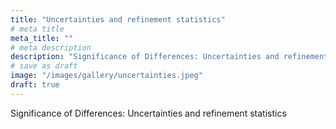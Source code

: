 ```yaml
---
title: "Uncertainties and refinement statistics"
# meta title
meta_title: ""
# meta description
description: "Significance of Differences: Uncertainties and refinement statistics"
# save as draft
image: "/images/gallery/uncertainties.jpeg"
draft: true
---
```


Significance of Differences: Uncertainties and refinement statistics